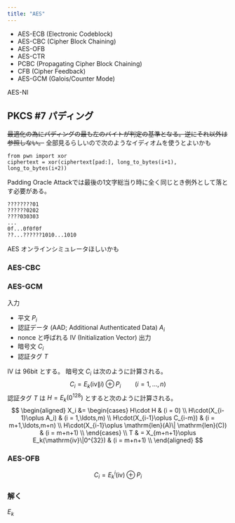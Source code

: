 ```yaml
---
title: "AES"
---
```


- AES-ECB (Electronic Codeblock)
- AES-CBC (Cipher Block Chaining)
- AES-OFB
- AES-CTR
- PCBC (Propagating Cipher Block Chaining)
- CFB (Cipher Feedback)
- AES-GCM (Galois/Counter Mode)

AES-NI

## PKCS #7 パディング
~~最適化の為にパディングの最も左のバイトが判定の基準となる。逆にそれ以外は参照しない。~~
全部見るらしいので次のようなイディオムを使うとよいかも
```
from pwn import xor
ciphertext = xor(ciphertext[pad:], long_to_bytes(i+1), long_to_bytes(i+2))
```

Padding Oracle Attackでは最後の1文字総当り時に全く同じとき例外として落とす必要がある。

```
????????01
??????0202
????030303
...
0f...0f0f0f
??...??????1010...1010
```

AES オンラインシミュレータほしいかも

### AES-CBC
### AES-GCM
入力
- 平文 $P_i$
- 認証データ (AAD; Additional Authenticated Data) $A_i$
- nonce と呼ばれる IV (Initialization Vector)
出力
- 暗号文 $C_i$
- 認証タグ $T$

IV は 96bit とする。
暗号文 $C_i$ は次のように計算される。
$$
C_i = E_k(\mathrm{iv}\|i) \oplus P_i \qquad (i = 1,\ldots,n)
$$
認証タグ $T$ は $H = E_k(0^{128})$ とすると次のように計算される。
$$
\begin{aligned}
X_i &= \begin{cases}
H\cdot H & (i = 0) \\
H\cdot(X_{i-1}\oplus A_i) & (i = 1,\ldots,m) \\
H\cdot(X_{i-1}\oplus C_{i-m}) & (i = m+1,\ldots,m+n) \\
H\cdot(X_{i-1}\oplus \mathrm{len}(A)\| \mathrm{len}(C)) & (i = m+n+1) \\
\end{cases} \\
T & = X_{m+n+1}\oplus E_k(\mathrm{iv}\|0^{32}) & (i = m+n+1) \\
\end{aligned}
$$

### AES-OFB

$$
C_i = E_k^i(\mathrm{iv})\oplus P_i
$$

### 解く
$E_k$ 